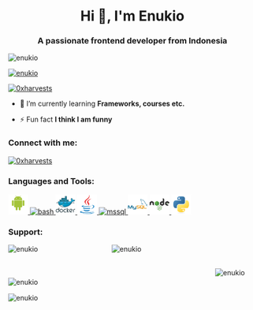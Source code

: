 <h1 align="center">Hi 👋, I'm Enukio</h1>
<h3 align="center">A passionate frontend developer from Indonesia</h3>

<p align="left"> <img src="https://komarev.com/ghpvc/?username=enukio&label=Profile%20views&color=0e75b6&style=flat" alt="enukio" /> </p>

<p align="left"> <a href="https://github.com/ryo-ma/github-profile-trophy"><img src="https://github-profile-trophy.vercel.app/?username=enukio" alt="enukio" /></a> </p>

<p align="left"> <a href="https://twitter.com/0xharvests" target="blank"><img src="https://img.shields.io/twitter/follow/0xharvests?logo=twitter&style=for-the-badge" alt="0xharvests" /></a> </p>

- 🌱 I’m currently learning **Frameworks, courses etc.**

- ⚡ Fun fact **I think I am funny**

<h3 align="left">Connect with me:</h3>
<p align="left">
<a href="https://twitter.com/0xharvests" target="blank"><img align="center" src="https://raw.githubusercontent.com/rahuldkjain/github-profile-readme-generator/master/src/images/icons/Social/twitter.svg" alt="0xharvests" height="30" width="40" /></a>
</p>

<h3 align="left">Languages and Tools:</h3>
<p align="left"> <a href="https://developer.android.com" target="_blank" rel="noreferrer"> <img src="https://raw.githubusercontent.com/devicons/devicon/master/icons/android/android-original-wordmark.svg" alt="android" width="40" height="40"/> </a> <a href="https://www.gnu.org/software/bash/" target="_blank" rel="noreferrer"> <img src="https://www.vectorlogo.zone/logos/gnu_bash/gnu_bash-icon.svg" alt="bash" width="40" height="40"/> </a> <a href="https://www.docker.com/" target="_blank" rel="noreferrer"> <img src="https://raw.githubusercontent.com/devicons/devicon/master/icons/docker/docker-original-wordmark.svg" alt="docker" width="40" height="40"/> </a> <a href="https://www.java.com" target="_blank" rel="noreferrer"> <img src="https://raw.githubusercontent.com/devicons/devicon/master/icons/java/java-original.svg" alt="java" width="40" height="40"/> </a> <a href="https://www.microsoft.com/en-us/sql-server" target="_blank" rel="noreferrer"> <img src="https://www.svgrepo.com/show/303229/microsoft-sql-server-logo.svg" alt="mssql" width="40" height="40"/> </a> <a href="https://www.mysql.com/" target="_blank" rel="noreferrer"> <img src="https://raw.githubusercontent.com/devicons/devicon/master/icons/mysql/mysql-original-wordmark.svg" alt="mysql" width="40" height="40"/> </a> <a href="https://nodejs.org" target="_blank" rel="noreferrer"> <img src="https://raw.githubusercontent.com/devicons/devicon/master/icons/nodejs/nodejs-original-wordmark.svg" alt="nodejs" width="40" height="40"/> </a> <a href="https://www.python.org" target="_blank" rel="noreferrer"> <img src="https://raw.githubusercontent.com/devicons/devicon/master/icons/python/python-original.svg" alt="python" width="40" height="40"/> </a> </p>

<h3 align="left">Support:</h3>
<p><a href="https://www.buymeacoffee.com/enukio"> <img align="left" src="https://cdn.buymeacoffee.com/buttons/v2/default-yellow.png" height="50" width="210" alt="enukio" /></a><a href="https://ko-fi.com/enukio"> <img align="left" src="https://cdn.ko-fi.com/cdn/kofi3.png?v=3" height="50" width="210" alt="enukio" /></a></p><br><br>

<p><img align="left" src="https://github-readme-stats.vercel.app/api/top-langs?username=enukio&show_icons=true&locale=en&layout=compact" alt="enukio" /></p>

<p>&nbsp;<img align="center" src="https://github-readme-stats.vercel.app/api?username=enukio&show_icons=true&locale=en" alt="enukio" /></p>

<p><img align="center" src="https://github-readme-streak-stats.herokuapp.com/?user=enukio&" alt="enukio" /></p>

